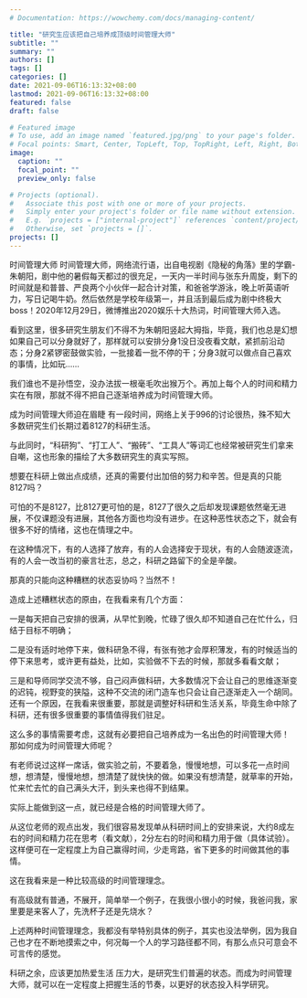 ```yaml
---
# Documentation: https://wowchemy.com/docs/managing-content/

title: "研究生应该把自己培养成顶级时间管理大师"
subtitle: ""
summary: ""
authors: []
tags: []
categories: []
date: 2021-09-06T16:13:32+08:00
lastmod: 2021-09-06T16:13:32+08:00
featured: false
draft: false

# Featured image
# To use, add an image named `featured.jpg/png` to your page's folder.
# Focal points: Smart, Center, TopLeft, Top, TopRight, Left, Right, BottomLeft, Bottom, BottomRight.
image:
  caption: ""
  focal_point: ""
  preview_only: false

# Projects (optional).
#   Associate this post with one or more of your projects.
#   Simply enter your project's folder or file name without extension.
#   E.g. `projects = ["internal-project"]` references `content/project/deep-learning/index.md`.
#   Otherwise, set `projects = []`.
projects: []
---
```

时间管理大师
时间管理大师，网络流行语，出自电视剧《隐秘的角落》里的学霸-朱朝阳，剧中他的暑假每天都过的很充足，一天内一半时间与张东升周旋，剩下的时间就是和普普、严良两个小伙伴一起合计对策，和爸爸学游泳，晚上听英语听力，写日记喝牛奶。然后依然是学校年级第一，并且活到最后成为剧中终极大boss！2020年12月29日，微博推出2020娱乐十大热词，时间管理大师入选。

看到这里，很多研究生朋友们不得不为朱朝阳竖起大拇指，毕竟，我们也总是幻想如果自己可以分身就好了，那样就可以安排分身1没日没夜看文献，紧抓前沿动态；分身2紧锣密鼓做实验，一批接着一批不停的干；分身3就可以做点自己喜欢的事情，比如玩……

我们谁也不是孙悟空，没办法拔一根毫毛吹出猴万个。再加上每个人的时间和精力实在有限，那就不得不把自己逐渐培养成为时间管理大师。

成为时间管理大师迫在眉睫
有一段时间，网络上关于996的讨论很热，殊不知大多数研究生们长期过着8127的科研生活。

与此同时，“科研狗”、“打工人”、“搬砖”、“工具人”等词汇也经常被研究生们拿来自嘲，这也形象的描绘了大多数研究生的真实写照。

想要在科研上做出点成绩，还真的需要付出加倍的努力和辛苦。但是真的只能8127吗？

可怕的不是8127，比8127更可怕的是，8127了很久之后却发现课题依然毫无进展，不仅课题没有进展，其他各方面也均没有进步。在这种恶性状态之下，就会有很多不好的情绪，这也在情理之中。

在这种情况下，有的人选择了放弃，有的人会选择安于现状，有的人会随波逐流，有的人会一改当初的豪言壮志，总之，科研之路留下的全是辛酸。

那真的只能向这种糟糕的状态妥协吗？当然不！

造成上述糟糕状态的原由，在我看来有几个方面：

一是每天把自己安排的很满，从早忙到晚，忙碌了很久却不知道自己在忙什么，归结于目标不明确；

二是没有适时地停下来，做科研急不得，有张有弛才会厚积薄发，有的时候适当的停下来思考，或许更有益处，比如，实验做不下去的时候，那就多看看文献；

三是和导师同学交流不够，自己闷声做科研，大多数情况下会让自己的思维逐渐变的迟钝，视野变的狭隘，这种不交流的闭门造车也只会让自己逐渐走入一个胡同。还有一个原因，在我看来很重要，那就是调整好科研和生活关系，毕竟生命中除了科研，还有很多很重要的事情值得我们驻足。

这么多的事情需要考虑，这就有必要把自己培养成为一名出色的时间管理大师！
那如何成为时间管理大师呢？

有老师说过这样一席话，做实验之前，不要着急，慢慢地想，可以多花一点时间想，想清楚，慢慢地想，想清楚了就快快的做。如果没有想清楚，就草率的开始，忙来忙去忙的自己满头大汗，到头来也得不到结果。

实际上能做到这一点，就已经是合格的时间管理大师了。

从这位老师的观点出发，我们很容易发现单从科研时间上的安排来说，大约8成左右的时间和精力花在思考（看文献），2分左右的时间和精力用于做（具体试验）。这样便可在一定程度上为自己赢得时间，少走弯路，省下更多的时间做其他的事情。

这在我看来是一种比较高级的时间管理理念。

有高级就有普通，不展开，简单举一个例子，在我很小很小的时候，我爸问我，家里要是来客人了，先洗杯子还是先烧水？

上述两种时间管理理念，我都没有举特别具体的例子，其实也没法举例，因为我自己也才在不断地摸索之中，何况每一个人的学习路径都不同，有那么点只可意会不可言传的感觉。

科研之余，应该更加热爱生活
压力大，是研究生们普遍的状态。而成为时间管理大师，就可以在一定程度上把握生活的节奏，以更好的状态投入科学研究。

